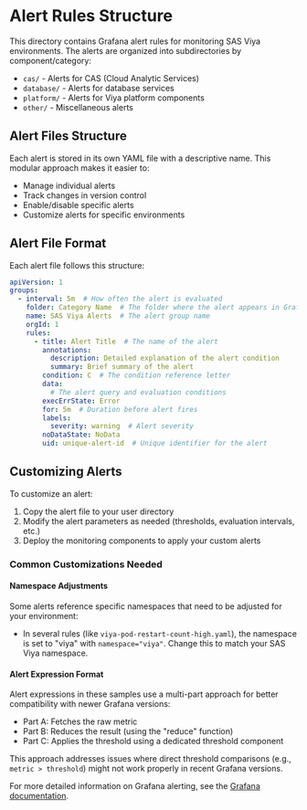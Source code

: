 # Alert Rules Structure

This directory contains Grafana alert rules for monitoring SAS Viya environments. The alerts are organized into subdirectories by component/category:

- `cas/` - Alerts for CAS (Cloud Analytic Services)
- `database/` - Alerts for database services
- `platform/` - Alerts for Viya platform components
- `other/` - Miscellaneous alerts

## Alert Files Structure

Each alert is stored in its own YAML file with a descriptive name. This modular approach makes it easier to:

- Manage individual alerts
- Track changes in version control
- Enable/disable specific alerts
- Customize alerts for specific environments

## Alert File Format

Each alert file follows this structure:

```yaml
apiVersion: 1
groups:
  - interval: 5m  # How often the alert is evaluated
    folder: Category Name  # The folder where the alert appears in Grafana
    name: SAS Viya Alerts  # The alert group name
    orgId: 1
    rules:
      - title: Alert Title  # The name of the alert
        annotations:
          description: Detailed explanation of the alert condition
          summary: Brief summary of the alert
        condition: C  # The condition reference letter
        data:
          # The alert query and evaluation conditions
        execErrState: Error
        for: 5m  # Duration before alert fires
        labels:
          severity: warning  # Alert severity
        noDataState: NoData
        uid: unique-alert-id  # Unique identifier for the alert
```

## Customizing Alerts

To customize an alert:

1. Copy the alert file to your user directory
2. Modify the alert parameters as needed (thresholds, evaluation intervals, etc.)
3. Deploy the monitoring components to apply your custom alerts

### Common Customizations Needed

#### Namespace Adjustments
Some alerts reference specific namespaces that need to be adjusted for your environment:
- In several rules (like `viya-pod-restart-count-high.yaml`), the namespace is set to "viya" with `namespace="viya"`. Change this to match your SAS Viya namespace.

#### Alert Expression Format
Alert expressions in these samples use a multi-part approach for better compatibility with newer Grafana versions:
- Part A: Fetches the raw metric
- Part B: Reduces the result (using the "reduce" function)
- Part C: Applies the threshold using a dedicated threshold component

This approach addresses issues where direct threshold comparisons (e.g., `metric > threshold`) might not work properly in recent Grafana versions.

For more detailed information on Grafana alerting, see the [Grafana documentation](https://grafana.com/docs/grafana/latest/alerting/).